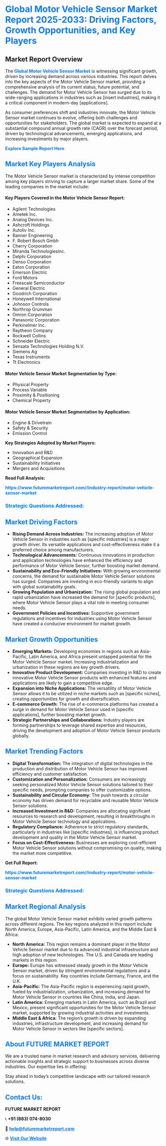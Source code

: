 <h1 style="color: #007BFF;">Global Motor Vehicle Sensor Market Report 2025-2033: Driving Factors, Growth Opportunities, and Key Players</h1>

<section id="overview">
<h2>Market Report Overview</h2>
<p>The <a href="https://www.futuremarketreport.com//industry-report/motor-vehicle-sensor-market" style="color: #007BFF; text-decoration: none;"><strong>Global Motor Vehicle Sensor Market</strong></a> is witnessing significant growth, driven by increasing demand across various industries. This report delves into the key aspects of the Motor Vehicle Sensor market, providing a comprehensive analysis of its current status, future potential, and challenges. The demand for Motor Vehicle Sensor has surged due to its wide-ranging applications in industries such as [insert industries], making it a critical component in modern-day [applications].</p>
<p>As consumer preferences shift and industries innovate, the Motor Vehicle Sensor market continues to evolve, offering both challenges and opportunities for stakeholders. The global market is expected to expand at a substantial compound annual growth rate (CAGR) over the forecast period, driven by technological advancements, emerging applications, and increasing investments by major players.</p>
</section>

<section id="overview">
<p><a href="https://www.futuremarketreport.com//request-sample/reportId=86357" style="color: #007BFF; text-decoration: none;"><strong>Explore Sample Report Here</strong></a></p>
</section>

<section id="key-players">
<h2 style="color: #007BFF;">Market Key Players Analysis</h2>
<p>The Motor Vehicle Sensor market is characterized by intense competition among key players striving to capture a larger market share. Some of the leading companies in the market include:</p>
<h4>Key Players Covered in the Motor Vehicle Sensor Report:</h4>
<ul><li>Agilent Technologies</li><li>Ametek Inc.</li><li>Analog Devices Inc.</li><li>Ashcroft Holdings</li><li>Autoliv Inc.</li><li>Banner Engineering</li><li>F. Robert Bosch Gmbh</li><li>Cherry Corporation</li><li>Miranda Technologiesinc.</li><li>Delphi Corporation</li><li>Denso Corporation</li><li>Eaton Corporation</li><li>Emerson Electric</li><li>Ford Motors</li><li>Freescale Semiconductor</li><li>General Electric</li><li>Goodrich Corporation</li><li>Honeywell International</li><li>Johnson Controls</li><li>Northrop Grumman</li><li>Omron Corporation</li><li>Panasonic Corporation</li><li>Perkinelmer Inc.</li><li>Raytheon Company</li><li>Rockwell Collins</li><li>Schneider Electric</li><li>Sensata Technologies Holding N.V.</li><li>Siemens Ag</li><li>Texas Instruments</li><li>Tt Electronics</li></ul>
<h4>Motor Vehicle Sensor Market Segmentation by Type:</h4>
<ul><li>Physical Property</li><li>Process Variable</li><li>Proximity &amp; Positioning</li><li>Chemical Property</li></ul>

<h4>Motor Vehicle Sensor Market Segmentation by Application:</h4>
<ul><li>Engine &amp; Drivetrain</li><li>Safety &amp; Security</li><li>Emission Control</li></ul>
<p><strong>Key Strategies Adopted by Market Players:</strong></p>
<ul>
<li>Innovation and R&D</li>
<li>Geographical Expansion</li>
<li>Sustainability Initiatives</li>
<li>Mergers and Acquisitions</li>
</ul>
</section>

<section>
<p><strong>Read Full Analysis: </strong></p><a href="https://www.futuremarketreport.com//industry-report/motor-vehicle-sensor-market" style="color: #007BFF; text-decoration: none;"><strong>https://www.futuremarketreport.com//industry-report/motor-vehicle-sensor-market</strong></a>
<h3 style="color: #007BFF;">Strategic Questions Addressed:</h3>
</section>

<section id="driving-factors">
<h2 style="color: #007BFF;">Market Driving Factors</h2>
<ul>
<li><strong>Rising Demand Across Industries:</strong> The increasing adoption of Motor Vehicle Sensor in industries such as [specific industries] is a major growth driver. Its versatile applications and cost-effectiveness make it a preferred choice among manufacturers.</li>
<li><strong>Technological Advancements:</strong> Continuous innovations in production and application technologies have enhanced the efficiency and performance of Motor Vehicle Sensor, further boosting market demand.</li>
<li><strong>Sustainability and Eco-Friendly Initiatives:</strong> With growing environmental concerns, the demand for sustainable Motor Vehicle Sensor solutions has surged. Companies are investing in eco-friendly variants to align with global sustainability goals.</li>
<li><strong>Growing Population and Urbanization:</strong> The rising global population and rapid urbanization have increased the demand for [specific products], where Motor Vehicle Sensor plays a vital role in meeting consumer needs.</li>
<li><strong>Government Policies and Incentives:</strong> Supportive government regulations and incentives for industries using Motor Vehicle Sensor have created a conducive environment for market growth.</li>
</ul>
</section>

<section id="growth-opportunities">
<h2 style="color: #007BFF;">Market Growth Opportunities</h2>
<ul>
<li><strong>Emerging Markets:</strong> Developing economies in regions such as Asia-Pacific, Latin America, and Africa present untapped potential for the Motor Vehicle Sensor market. Increasing industrialization and urbanization in these regions are key growth drivers.</li>
<li><strong>Innovative Product Development:</strong> Companies investing in R&D to create innovative Motor Vehicle Sensor products with enhanced features and applications are likely to gain a competitive edge.</li>
<li><strong>Expansion into Niche Applications:</strong> The versatility of Motor Vehicle Sensor allows it to be utilized in niche markets such as [specific niches], creating opportunities for growth and diversification.</li>
<li><strong>E-commerce Growth:</strong> The rise of e-commerce platforms has created a surge in demand for Motor Vehicle Sensor used in [specific applications], further boosting market growth.</li>
<li><strong>Strategic Partnerships and Collaborations:</strong> Industry players are forming partnerships to leverage shared expertise and resources, driving the development and adoption of Motor Vehicle Sensor products globally.</li>
</ul>
</section>

<section id="trending-factors">
<h2 style="color: #007BFF;">Market Trending Factors</h2>
<ul>
<li><strong>Digital Transformation:</strong> The integration of digital technologies in the production and distribution of Motor Vehicle Sensor has improved efficiency and customer satisfaction.</li>
<li><strong>Customization and Personalization:</strong> Consumers are increasingly seeking personalized Motor Vehicle Sensor solutions tailored to their specific needs, prompting companies to offer customizable options.</li>
<li><strong>Sustainability and Circular Economy:</strong> The push towards a circular economy has driven demand for recyclable and reusable Motor Vehicle Sensor solutions.</li>
<li><strong>Increased Investment in R&D:</strong> Companies are allocating significant resources to research and development, resulting in breakthroughs in Motor Vehicle Sensor technology and applications.</li>
<li><strong>Regulatory Compliance:</strong> Adherence to strict regulatory standards, particularly in industries like [specific industries], is influencing product development and quality in the Motor Vehicle Sensor market.</li>
<li><strong>Focus on Cost-Effectiveness:</strong> Businesses are exploring cost-efficient Motor Vehicle Sensor solutions without compromising on quality, making the market more competitive.</li>
</ul>
</section>

<section>
<p><strong>Get Full Report: </strong></p><a href="https://www.futuremarketreport.com//industry-report/motor-vehicle-sensor-market" style="color: #007BFF; text-decoration: none;"><strong>https://www.futuremarketreport.com//industry-report/motor-vehicle-sensor-market</strong></a>
<h3 style="color: #007BFF;">Strategic Questions Addressed:</h3>
</section>


<section id="regional-analysis">
<h2 style="color: #007BFF;">Market Regional Analysis</h2>
<p>The global Motor Vehicle Sensor market exhibits varied growth patterns across different regions. The key regions analyzed in this report include North America, Europe, Asia-Pacific, Latin America, and the Middle East & Africa:</p>
<ul>
<li><strong>North America:</strong> This region remains a dominant player in the Motor Vehicle Sensor market due to its advanced industrial infrastructure and high adoption of new technologies. The U.S. and Canada are leading markets in this region.</li>
<li><strong>Europe:</strong> Europe has witnessed steady growth in the Motor Vehicle Sensor market, driven by stringent environmental regulations and a focus on sustainability. Key countries include Germany, France, and the U.K.</li>
<li><strong>Asia-Pacific:</strong> The Asia-Pacific region is experiencing rapid growth, fueled by industrialization, urbanization, and increasing demand for Motor Vehicle Sensor in countries like China, India, and Japan.</li>
<li><strong>Latin America:</strong> Emerging markets in Latin America, such as Brazil and Mexico, present significant opportunities for the Motor Vehicle Sensor market, supported by growing industrial activities and investments.</li>
<li><strong>Middle East & Africa:</strong> The region’s growth is driven by expanding industries, infrastructure development, and increasing demand for Motor Vehicle Sensor in sectors like [specific sectors].</li>
</ul>
</section>

<footer>
<h2 style="color: #007BFF;">About FUTURE MARKET REPORT</h2>
<p>We are a trusted name in market research and advisory services, delivering actionable insights and strategic support to businesses across diverse industries. Our expertise lies in offering:</p>

<p>Stay ahead in today’s competitive landscape with our tailored research solutions.</p>

<h2 style="color: #007BFF;">Contact Us:</h2>
<p><strong>FUTURE MARKET REPORT</strong></p>
<p>📞 <strong>+91 (883) 074-8030</strong></p>
<p>📧 <strong><a href="mailto:help@futuremarketreport.com" style="color: #007BFF;">help@futuremarketreport.com</a></strong></p>
<p>🌐 <strong><a href="https://www.futuremarketreport.com/" style="color: #007BFF;">Visit Our Website</a></strong></p>
</footer>